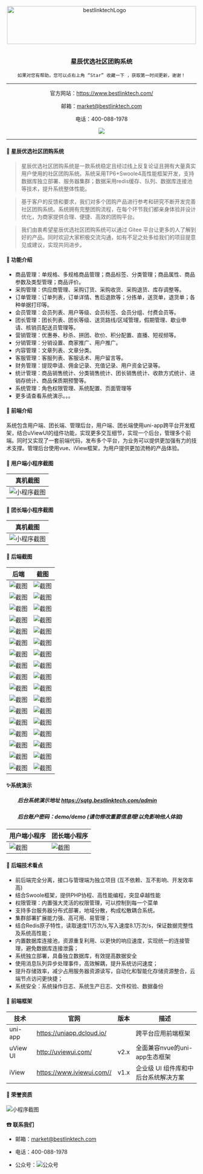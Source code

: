 

<p align="center">
    <img alt="bestlinktechLogo" src="https://gitee.com/bestlinktech/sqtg/raw/master/image/a0f755f6045375b938803c621be3705.png" width="500" height="100" style="margin-bottom: 10px;">
</p>

<div align="center">

<h3 align="center">星辰优选社区团购系统</h3>


```shell
如果对您有帮助，您可以点右上角 “Star” 收藏一下 ，获取第一时间更新，谢谢！
```

------------------------------------------------------------------------

官方网站：https://www.bestlinktech.com/ 

邮箱：market@bestlinktech.com

电话：400-088-1978


[![](https://img.shields.io/badge/点击访问官方网站-bestlinktech.com-brightgreen)](https://www.bestlinktech.com/ )



------------------------------------------------------------------------

</div>

#### 💐 星辰优选社区团购系统
> 星辰优选社区团购系统是一款系统稳定且经过线上反复论证且拥有大量真实用户使用的社区团购系统。系统采用TP6+Swoole4高性能框架开发，支持数据库独立部署、服务器集群；数据采用redis缓存、队列、数据库连接池等技术，提升系统整体性能。   

> 基于客户的反馈和要求，我们对多个团购产品进行参考和研究不断开发完善社区团购系统。系统拥有完整团购流程，在每个环节我们都亲身体验并设计优化，为商家提供合理、便捷、高效的团购平台。

> 我们由衷希望星辰优选社区团购系统可以通过 Gitee 平台让更多的人了解到好的产品。同时欢迎大家积极交流沟通，如有不足之处多给我们的项目提意见或建议，实现共同进步。     

#### 🍔 功能介绍
- 商品管理：单规格、多规格商品管理；商品标签、分类管理；商品属性、商品参数及类型管理；商品评价。
- 采购管理：供应商管理、采购订货、采购收货、采购退货、库存调整等。
- 订单管理：订单列表，订单详情、售后退款等；分拣单，送货单，退货单；各种单据打印等。
- 会员管理：会员列表、用户等级、会员标签、会员分组、付费会员等。
- 团长管理：团长列表、团长等级、送货路线/区域管理，假期管理、歇业申请、核销员配送员管理等。
- 营销管理：优惠券、秒杀、拼团、砍价、积分配置、直播、短视频等。
- 分销管理：分销设置、商家推广、用户推广。
- 内容管理：文章列表、文章分类。
- 客服管理：客服列表、客服话术、用户留言等。
- 财务管理：提现申请、佣金记录、充值记录、用户资金记录等。
- 统计管理：商品销售统计、分类销售统计、团长销售统计、收款方式统计、进销存统计、商品保质期预警等。
- 系统管理：角色权限管理、系统配置、页面管理等
- 更多请查看系统演示。。。

#### 🎃 前端介绍 

系统包含用户端、团长端、管理后台，用户端、团长端使用uni-app跨平台开发框架，结合uViewUI的组件功能，实现更多交互细节，实现一个后台，管理多个前端。同时又实现了一套前端代码，发布多个平台，为业务可以提供更加强有力的技术支撑。管理后台使用vue、iView框架，为用户提供更加流畅的产品体验。


#### 🎒 用户端小程序截图

| 真机截图 |
|---------------------|
| ![小程序截图](https://gitee.com/bestlinktech/sqtg/raw/master/image/01.jpg)  |

#### 🎒 团长端小程序截图

| 真机截图 |
|---------------------|
| ![小程序截图](https://gitee.com/bestlinktech/sqtg/raw/master/image/02.jpg)  |

#### 🎏 后端截图  

| 后端 | 截图 |
|---------------------|---------------------|
| ![截图](https://gitee.com/bestlinktech/sqtg/raw/master/image/1.png)  | ![截图](https://gitee.com/bestlinktech/sqtg/raw/master/image/2.png)  |
| ![截图](https://gitee.com/bestlinktech/sqtg/raw/master/image/3.png)  | ![截图](https://gitee.com/bestlinktech/sqtg/raw/master/image/4.png)  |
| ![截图](https://gitee.com/bestlinktech/sqtg/raw/master/image/5.png)  | ![截图](https://gitee.com/bestlinktech/sqtg/raw/master/image/6.png)  |
| ![截图](https://gitee.com/bestlinktech/sqtg/raw/master/image/7.png)  | ![截图](https://gitee.com/bestlinktech/sqtg/raw/master/image/8.png)  |
| ![截图](https://gitee.com/bestlinktech/sqtg/raw/master/image/9.png)  | ![截图](https://gitee.com/bestlinktech/sqtg/raw/master/image/10.png)  |
| ![截图](https://gitee.com/bestlinktech/sqtg/raw/master/image/11.png)  | ![截图](https://gitee.com/bestlinktech/sqtg/raw/master/image/12.png)  |
| ![截图](https://gitee.com/bestlinktech/sqtg/raw/master/image/13.png)  | ![截图](https://gitee.com/bestlinktech/sqtg/raw/master/image/14.png)  |
| ![截图](https://gitee.com/bestlinktech/sqtg/raw/master/image/15.png)  | ![截图](https://gitee.com/bestlinktech/sqtg/raw/master/image/16.png)  |
| ![截图](https://gitee.com/bestlinktech/sqtg/raw/master/image/17.png)  | ![截图](https://gitee.com/bestlinktech/sqtg/raw/master/image/18.png)  |
| ![截图](https://gitee.com/bestlinktech/sqtg/raw/master/image/19.png)  | ![截图](https://gitee.com/bestlinktech/sqtg/raw/master/image/20.png)  |
| ![截图](https://gitee.com/bestlinktech/sqtg/raw/master/image/21.png)  | ![截图](https://gitee.com/bestlinktech/sqtg/raw/master/image/22.png)  |
| ![截图](https://gitee.com/bestlinktech/sqtg/raw/master/image/23.png)  | ![截图](https://gitee.com/bestlinktech/sqtg/raw/master/image/24.png)  |
| ![截图](https://gitee.com/bestlinktech/sqtg/raw/master/image/25.png)  | ![截图](https://gitee.com/bestlinktech/sqtg/raw/master/image/26.png)  |
| ![截图](https://gitee.com/bestlinktech/sqtg/raw/master/image/27.png)  | ![截图](https://gitee.com/bestlinktech/sqtg/raw/master/image/28.png)  |
| ![截图](https://gitee.com/bestlinktech/sqtg/raw/master/image/29.png)  | ![截图](https://gitee.com/bestlinktech/sqtg/raw/master/image/30.png)  |
| ![截图](https://gitee.com/bestlinktech/sqtg/raw/master/image/31.png)  | ![截图](https://gitee.com/bestlinktech/sqtg/raw/master/image/32.png)  |
| ![截图](https://gitee.com/bestlinktech/sqtg/raw/master/image/33.png)  | ![截图](https://gitee.com/bestlinktech/sqtg/raw/master/image/34.png)  |




#### <h4>✨系统演示</h4>
<h5>&nbsp;&nbsp;&nbsp;&nbsp;&nbsp;&nbsp;&nbsp;&nbsp;&nbsp;后台系统演示地址 
<a  href="https://sqtg.bestlinktech.com/admin" target="_blank">https://sqtg.bestlinktech.com/admin</a>
</h5>
<h5>&nbsp;&nbsp;&nbsp;&nbsp;&nbsp;&nbsp;&nbsp;&nbsp;&nbsp;后台账户密码：demo/demo (请勿修改重要信息哦!以免影响他人体验)</h5>

| 用户端小程序 | 团长端小程序 |
|---------------------|---------------------|
| ![截图](https://gitee.com/bestlinktech/sqtg/raw/master/image/yh.jpg)  | ![截图](https://gitee.com/bestlinktech/sqtg/raw/master/image/tz.jpg)  |


#### 🍭 后端技术看点
- 前后端完全分离，接口与管理端为独立项目 (互不依赖、互不影响、开发效率高)
- 结合Swoole框架，提供PHP协程、高性能编程，突显卓越性能
- 权限管理：内置强大灵活的权限管理，可以控制到每一个菜单
- 支持多台服务器分布式部署，地域分散，构成松散耦合系统。
- 集群部署扩展能力强、高可用、易管理；
- 结合Redis原子特性，读取速度11万次/s,写入速度8.1万次/s，保证数据完整性及系统高性能；
- 内置数据库连接池，资源重复利用、以更快的响应速度，实现统一的连接管理，避免数据库连接泄露；
- 系统独立部署，具备独立数据库，有效提高数据安全
- 使用消息队列异步处理事件，高效解耦，提升系统访问速度；
- 提升存储效率，减少占用服务器资源读写，自动化和智能化存储资源整合，云端节点访问更快捷；
- 系统安全：系统操作日志、系统生产日志、文件校验、数据备份


#### 👒 前端框架  

| 技术 | 官网 | 版本 | 描述 |
| --- | --- | --- | --- |
| uni-app | https://uniapp.dcloud.io/ |  | 跨平台应用前端框架 | 
| uView UI | http://uviewui.com/ | v2.x | 全面兼容nvue的uni-app生态框架|
| iView | https://www.iviewui.com// | v1.x  | 企业级 UI 组件库和中后台系统解决方案 | 

#### 🧨 荣誉资质
![小程序截图](https://gitee.com/bestlinktech/sqtg/raw/master/image/zs2.png)

#### ☎ 联系我们
- 邮箱：market@bestlinktech.com

- 电话：400-088-1978

- 公众号：![公众号](https://gitee.com/bestlinktech/sqtg/raw/master/image/gzh.jpg)
